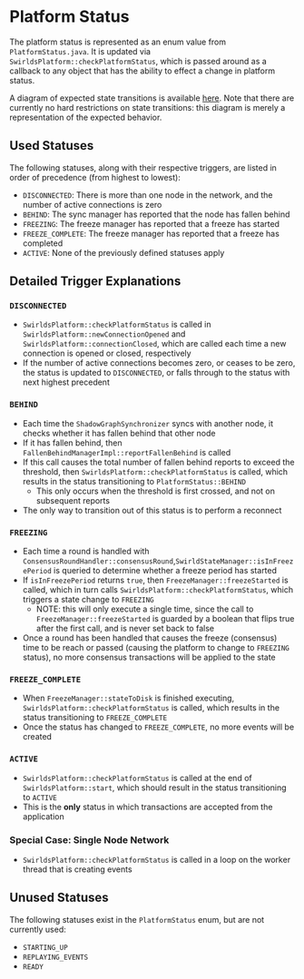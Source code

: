 # Platform Status

The platform status is represented as an enum value from `PlatformStatus.java`. It is updated via
`SwirldsPlatform::checkPlatformStatus`, which is passed around as a callback to any object that has the ability to
effect a change in platform status.

A diagram of expected state transitions is available [here](./platform-status-transitions.svg). Note that there are
currently no hard restrictions on state transitions: this diagram is merely a representation of the expected behavior.

## Used Statuses

The following statuses, along with their respective triggers, are listed in order of precedence (from highest to lowest):

- `DISCONNECTED`: There is more than one node in the network, and the number of active connections is zero
- `BEHIND`: The sync manager has reported that the node has fallen behind
- `FREEZING`: The freeze manager has reported that a freeze has started
- `FREEZE_COMPLETE`: The freeze manager has reported that a freeze has completed
- `ACTIVE`: None of the previously defined statuses apply

## Detailed Trigger Explanations

### `DISCONNECTED`

- `SwirldsPlatform::checkPlatformStatus` is called in `SwirldsPlatform::newConnectionOpened` and
`SwirldsPlatform::connectionClosed`, which are called each time a new connection is opened or closed, respectively
- If the number of active connections becomes zero, or ceases to be zero, the status is updated to `DISCONNECTED`, or
falls through to the status with next highest precedent

### `BEHIND`

- Each time the `ShadowGraphSynchronizer` syncs with another node, it checks whether it has fallen behind that other node
- If it has fallen behind, then `FallenBehindManagerImpl::reportFallenBehind` is called
- If this call causes the total number of fallen behind reports to exceed the threshold, then
  `SwirldsPlatform::checkPlatformStatus` is called, which results in the status transitioning to `PlatformStatus::BEHIND`
  - This only occurs when the threshold is first crossed, and not on subsequent reports
- The only way to transition out of this status is to perform a reconnect

### `FREEZING`
- Each time a round is handled with `ConsensusRoundHandler::consensusRound`,`SwirldStateManager::isInFreezePeriod`
is queried to determine whether a freeze period has started
- If `isInFreezePeriod` returns `true`, then `FreezeManager::freezeStarted` is called, which in turn calls
`SwirldsPlatform::checkPlatformStatus`, which triggers a state change to `FREEZING`
  - NOTE: this will only execute a single time, since the call to `FreezeManager::freezeStarted` is guarded by a boolean
  that flips true after the first call, and is never set back to false
- Once a round has been handled that causes the freeze (consensus) time to be reach or passed (causing the platform
to change to `FREEZING` status), no more consensus transactions will be applied to the state

### `FREEZE_COMPLETE`

- When `FreezeManager::stateToDisk` is finished executing, `SwirldsPlatform::checkPlatformStatus` is called, which
results in the status transitioning to `FREEZE_COMPLETE`
- Once the status has changed to `FREEZE_COMPLETE`, no more events will be created

### `ACTIVE`

- `SwirldsPlatform::checkPlatformStatus` is called at the end of `SwirldsPlatform::start`, which should result in the
status transitioning to `ACTIVE`
- This is the **only** status in which transactions are accepted from the application

### Special Case: Single Node Network

- `SwirldsPlatform::checkPlatformStatus` is called in a loop on the worker thread that is creating events

## Unused Statuses

The following statuses exist in the `PlatformStatus` enum, but are not currently used:

- `STARTING_UP`
- `REPLAYING_EVENTS`
- `READY`
